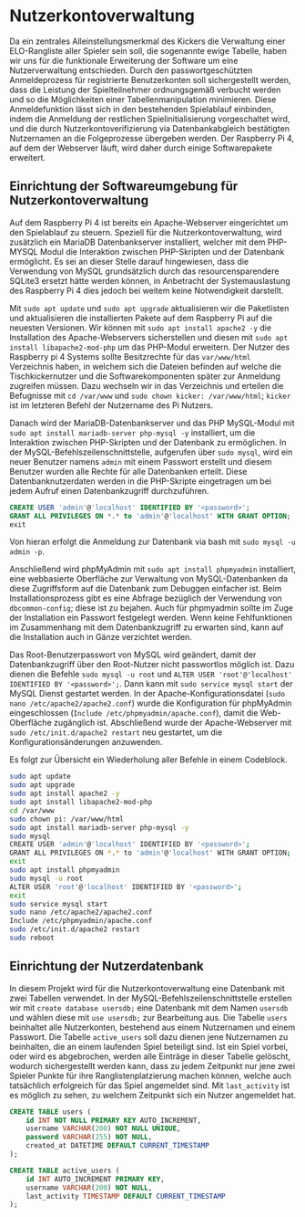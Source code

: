 # Nutzerkontoverwaltung

Da ein zentrales Alleinstellungsmerkmal des Kickers die Verwaltung einer ELO-Rangliste aller Spieler sein soll, die sogenannte ewige Tabelle, haben wir uns für die funktionale Erweiterung der Software um eine Nutzerverwaltung entschieden. Durch den passwortgeschützten Anmeldeprozess für registrierte Benutzerkonten soll sichergestellt werden, dass die Leistung der Spielteilnehmer ordnungsgemäß verbucht werden und so die Möglichkeiten einer Tabellenmanipulation minimieren. Diese Anmeldefunktion lässt sich in den bestehenden Spielablauf einbinden, indem die Anmeldung der restlichen Spielinitialisierung vorgeschaltet wird, und die durch Nutzerkontoverifizierung via Datenbankabgleich bestätigten Nutzernamen an die Folgeprozesse übergeben werden. Der Raspberry Pi 4, auf dem der Webserver läuft, wird daher durch einige Softwarepakete erweitert.

## Einrichtung der Softwareumgebung für Nutzerkontoverwaltung

Auf dem Raspberry Pi 4 ist bereits ein Apache-Webserver eingerichtet um den Spielablauf zu steuern. Speziell für die Nutzerkontoverwaltung, wird zusätzlich ein MariaDB Datenbankserver installiert, welcher mit dem PHP-MYSQL Modul die Interaktion zwischen PHP-Skripten und der Datenbank ermöglicht. Es sei an dieser Stelle darauf hingewiesen, dass die Verwendung von MySQL grundsätzlich durch das resourcensparendere SQLite3 ersetzt hätte werden können, in Anbetracht der Systemauslastung des Raspberry Pi 4 dies jedoch bei weitem keine Notwendigkeit darstellt.   

Mit `sudo apt update` und `sudo apt upgrade` aktualisieren wir die Paketlisten und aktualisieren die installierten Pakete auf dem Raspberry Pi auf die neuesten Versionen. Wir können mit `sudo apt install apache2 -y` die Installation des Apache-Webservers sicherstellen und diesen mit `sudo apt install libapache2-mod-php` um das PHP-Modul erweitern.
Der Nutzer des Raspberry pi 4 Systems sollte Besitzrechte für das `var/www/html` Verzeichnis haben, in welchem sich die Dateien befinden auf welche die Tischkickernutzer und die Softwarekomponenten später zur Anmeldung zugreifen müssen. Dazu wechseln wir in das Verzeichnis und erteilen die Befugnisse mit `cd /var/www` und `sudo chown kicker: /var/www/html`;   `kicker` ist im letzteren Befehl der Nutzername des Pi Nutzers.


Danach wird der MariaDB-Datenbankserver und das PHP MySQL-Modul mit `sudo apt install mariadb-server php-mysql -y` installiert, um die Interaktion zwischen PHP-Skripten und der Datenbank zu ermöglichen. In der MySQL-Befehlszeilenschnittstelle, aufgerufen über `sudo mysql`, wird ein neuer Benutzer namens `admin` mit einem Passwort erstellt und diesem Benutzer wurden alle Rechte für alle Datenbanken erteilt. Diese Datenbanknutzerdaten werden in die PHP-Skripte eingetragen um bei jedem Aufruf einen Datenbankzugriff durchzuführen.

~~~ sql
CREATE USER 'admin'@'localhost' IDENTIFIED BY '<password>';
GRANT ALL PRIVILEGES ON *.* to 'admin'@'localhost' WITH GRANT OPTION;
exit
~~~

Von hieran erfolgt die Anmeldung zur Datenbank via bash mit `sudo mysql -u admin -p`.

Anschließend wird phpMyAdmin mit `sudo apt install phpmyadmin` installiert, eine webbasierte Oberfläche zur Verwaltung von MySQL-Datenbanken da diese Zugriffsform auf die Datenbank zum Debuggen einfacher ist. Beim Installationsprozess gibt es eine Abfrage bezüglich der Verwendung von `dbcommon-config`; diese ist zu bejahen. Auch für phpmyadmin sollte im Zuge der Installation ein Passwort festgelegt werden. Wenn keine Fehlfunktionen im Zusammenhang mit dem Datenbankzugriff zu erwarten sind, kann auf die Installation auch in Gänze verzichtet werden. 


Das Root-Benutzerpasswort von MySQL wird geändert, damit der Datenbankzugriff über den Root-Nutzer nicht passwortlos möglich ist. Dazu dienen die Befehle `sudo mysql -u root` und `ALTER USER 'root'@'localhost' IDENTIFIED BY '<password>';`. Dann kann mit `sudo service mysql start` der MySQL Dienst gestartet werden. In der Apache-Konfigurationsdatei (`sudo nano /etc/apache2/apache2.conf`) wurde die Konfiguration für phpMyAdmin eingeschlossen (`Include /etc/phpmyadmin/apache.conf`), damit die Web-Oberfläche zugänglich ist. Abschließend wurde der Apache-Webserver mit `sudo /etc/init.d/apache2 restart` neu gestartet, um die Konfigurationsänderungen anzuwenden.

Es folgt zur Übersicht ein Wiederholung aller Befehle in einem Codeblock.

~~~ bash
sudo apt update
sudo apt upgrade
sudo apt install apache2 -y
sudo apt install libapache2-mod-php
cd /var/www
sudo chown pi: /var/www/html
sudo apt install mariadb-server php-mysql -y
sudo mysql
CREATE USER 'admin'@'localhost' IDENTIFIED BY '<password>';
GRANT ALL PRIVILEGES ON *.* to 'admin'@'localhost' WITH GRANT OPTION;
exit
sudo apt install phpmyadmin
sudo mysql -u root
ALTER USER 'root'@'localhost' IDENTIFIED BY '<password>';
exit
sudo service mysql start
sudo nano /etc/apache2/apache2.conf
Include /etc/phpmyadmin/apache.conf
sudo /etc/init.d/apache2 restart
sudo reboot
~~~

## Einrichtung der Nutzerdatenbank

In diesem Projekt wird für die Nutzerkontoverwaltung eine Datenbank mit zwei Tabellen verwendet. In der MySQL-Befehlszeilenschnittstelle erstellen wir mit `create database usersdb;` eine Datenbank mit dem Namen `usersdb` und wählen diese mit `use usersdb;` zur Bearbeitung aus. Die Tabelle `users` beinhaltet alle Nutzerkonten, bestehend aus einem Nutzernamen und einem Passwort. Die Tabelle `active_users` soll dazu dienen jene Nutzernamen zu beinhalten, die an einem laufenden Spiel beteiligt sind. Ist ein Spiel vorbei, oder wird es abgebrochen, werden alle Einträge in dieser Tabelle gelöscht, wodurch sichergestellt werden kann, dass zu jedem Zeitpunkt nur jene zwei Spieler Punkte für ihre Ranglistenplatzierung machen können, welche auch tatsächlich erfolgreich für das Spiel angemeldet sind. Mit `last_activity` ist es möglich zu sehen, zu welchem Zeitpunkt sich ein Nutzer angemeldet hat.   

~~~ sql
CREATE TABLE users (
    id INT NOT NULL PRIMARY KEY AUTO_INCREMENT,
    username VARCHAR(200) NOT NULL UNIQUE,
    password VARCHAR(255) NOT NULL,
    created_at DATETIME DEFAULT CURRENT_TIMESTAMP
);

CREATE TABLE active_users (
    id INT AUTO_INCREMENT PRIMARY KEY,
    username VARCHAR(200) NOT NULL,
    last_activity TIMESTAMP DEFAULT CURRENT_TIMESTAMP
);
~~~
